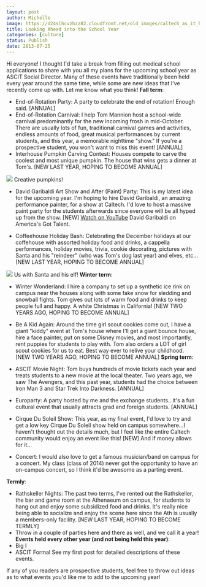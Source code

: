 ```yaml
---
layout: post
author: Michelle
image: https://d24slhcvzhzz82.cloudfront.net/old_images/caltech_as_it_happens/6a0105349b8251970b0192ac30d037970d.jpg
title: Looking Ahead into the School Year
categories: [culture]
status: Publish
date: 2013-07-25
---
```


Hi everyone!
I thought I'd take a break from filling out medical school applications to share with you all my plans for the upcoming school year as ASCIT Social Director. Many of these events have traditionally been held every year around the same time, while some are new ideas that I've recently come up with. Let me know what you think!
**Fall term**:
+ End-of-Rotation Party: A party to celebrate the end of rotation! Enough said. [ANNUAL]
+ End-of-Rotation Carnival: I help Tom Mannion host a school-wide carnival predominantly for the new incoming frosh in mid-October. There are usually lots of fun, traditional carnival games and activities, endless amounts of food, great musical performances by current students, and this year, a memorable nighttime "show." If you're a prospective student, you won't want to miss this event! [ANNUAL]
+ Interhouse Pumpkin Carving Contest: Houses compete to carve the coolest and most unique pumpkin. The house that wins gets a dinner at Tom's. [NEW LAST YEAR, HOPING TO BECOME ANNUAL]


![](https://d24slhcvzhzz82.cloudfront.net/old_images/caltech_as_it_happens/6a0105349b8251970b0192ac30cec1970d.jpg)
Creative pumpkins!
+ David Garibaldi Art Show and After (Paint) Party: This is my latest idea for the upcoming year. I'm hoping to hire David Garibaldi, an amazing performance painter, for a show at Caltech. I'd love to host a massive paint party for the students afterwards since everyone will be all hyped up from the show. [NEW]
[Watch on YouTube](https://www.youtube.com/watch?v=n2GvZHvJ90o)
David Garibaldi on America's Got Talent.

+ Coffeehouse Holiday Bash: Celebrating the December holidays at our coffehouse with assorted holiday food and drinks, a cappella performances, holiday movies, trivia, cookie decorating, pictures with Santa and his "reindeer" (who was Tom's dog last year) and elves, etc... [NEW LAST YEAR, HOPING TO BECOME ANNUAL]


![](https://d24slhcvzhzz82.cloudfront.net/old_images/caltech_as_it_happens/6a0105349b8251970b01901e716288970b.jpg)
Us with Santa and his elf!
**Winter term**:
+ Winter Wonderland: I hire a company to set up a synthetic ice rink on campus near the houses along with some fake snow for sledding and snowball fights. Tom gives out lots of warm food and drinks to keep people full and happy. A white Christmas in California! [NEW TWO YEARS AGO, HOPING TO BECOME ANNUAL]
+ Be A Kid Again: Around the time girl scout cookies come out, I have a giant "kiddy" event at Tom's house where I'll get a giant bounce house, hire a face painter, put on some Disney movies, and most importantly, rent puppies for students to play with. Tom also orders a LOT of girl scout cookies for us to eat. Best way ever to relive your childhood. [NEW TWO YEARS AGO, HOPING TO BECOME ANNUAL]
**Spring term**:
+ ASCIT Movie Night: Tom buys hundreds of movie tickets each year and treats students to a new movie at the local theater. Two years ago, we saw The Avengers, and this past year, students had the choice between Iron Man 3 and Star Trek Into Darkness. [ANNUAL]
+ Europarty: A party hosted by me and the exchange students...it's a fun cultural event that usually attracts grad and foreign students. [ANNUAL]
+ Cirque Du Soleil Show: This year, as my final event, I'd love to try and get a low key Cirque Du Soleil show held on campus somewhere...I haven't thought out the details much, but I feel like the entire Caltech community would enjoy an event like this! [NEW]
And if money allows for it...

+ Concert: I would also love to get a famous musician/band on campus for a concert. My class (class of 2014) never got the opportunity to have an on-campus concert, so I think it'd be awesome as a parting event.

**Termly**:
+ Rathskeller Nights: The past two terms, I've rented out the Rathskeller, the bar and game room at the Athenaeum on campus, for students to hang out and enjoy some subsidized food and drinks. It's really nice being able to socialize and enjoy the scene here since the Ath is usually a members-only facility. [NEW LAST YEAR, HOPING TO BECOME TERMLY]
+ Throw in a couple of parties here and there as well, and we call it a year!
**Events held every other year (and not being held this year)**:
+ Big I
+ ASCIT Formal
See my first post for detailed descriptions of these events.

If any of you readers are prospective students, feel free to throw out ideas as to what events you'd like me to add to the upcoming year!

